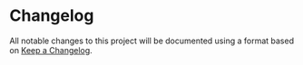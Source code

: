 # Changelog

All notable changes to this project will be documented using a format based on [Keep a Changelog](https://keepachangelog.com/en/1.0.0/).

<!-- MONODEPLOY:BELOW -->
